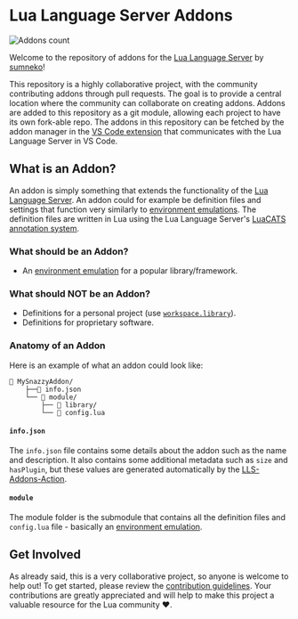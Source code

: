 
# Lua Language Server Addons

![Addons count](https://img.shields.io/github/directory-file-count/carsakiller/LLS-Addons/addons?label=Addons&type=dir&color=097aba)

Welcome to the repository of addons for the [Lua Language Server][lls-github] by [sumneko](https://github.com/sumneko)!

This repository is a highly collaborative project, with the community contributing addons through pull requests. The goal is to provide a central location where the community can collaborate on creating addons. Addons are added to this repository as a git module, allowing each project to have its own fork-able repo. The addons in this repository can be fetched by the addon manager in the [VS Code extension](https://github.com/sumneko/vscode-lua) that communicates with the Lua Language Server in VS Code.

## What is an Addon?
An addon is simply something that extends the functionality of the [Lua Language Server][lls-github]. An addon could for example be definition files and settings that function very similarly to [environment emulations][environment-emulation-wiki]. The definition files are written in Lua using the Lua Language Server's [LuaCATS annotation system](https://github.com/sumneko/lua-language-server/wiki/Annotations).

### What should be an Addon?
- An [environment emulation][environment-emulation-wiki] for a popular library/framework.

### What should **NOT** be an Addon?
- Definitions for a personal project (use [`workspace.library`](https://github.com/sumneko/lua-language-server/wiki/Settings#workspacelibrary)).
- Definitions for proprietary software.

### Anatomy of an Addon
Here is an example of what an addon could look like:
```
📂 MySnazzyAddon/
    ├──📜 info.json
    └── 📁 module/
        ├── 📁 library/
        └── 📜 config.lua
```
#### `info.json`
The `info.json` file contains some details about the addon such as the name and description. It also contains some additional metadata such as `size` and `hasPlugin`, but these values are generated automatically by the [LLS-Addons-Action](https://github.com/LuaLS/LLS-Addons-Action).

#### `module`
The module folder is the submodule that contains all the definition files and `config.lua` file - basically an [environment emulation][environment-emulation-wiki].

## Get Involved
As already said, this is a very collaborative project, so anyone is welcome to help out! To get started, please review the [contribution guidelines](CONTRIBUTING.md). Your contributions are greatly appreciated and will help to make this project a valuable resource for the Lua community ❤️.



[lls-github]: https://github.com/sumneko/lua-language-server
[environment-emulation-wiki]: https://github.com/sumneko/lua-language-server/wiki/Libraries#environment-emulation

